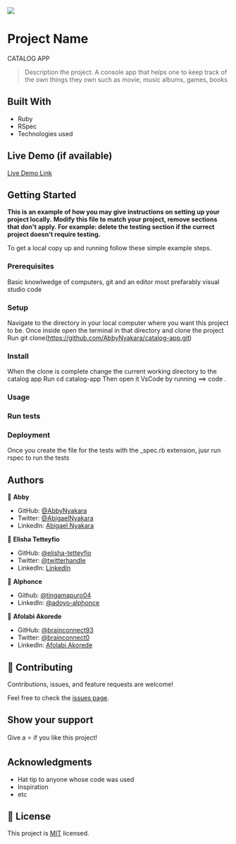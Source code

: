 ![](https://img.shields.io/badge/Microverse-blueviolet)

# Project Name
CATALOG APP

> Description the project.
A console app that helps one to keep track of the own things they own such as movie, music albums, games, books


## Built With

- Ruby
- RSpec
- Technologies used

## Live Demo (if available)

[Live Demo Link](https://livedemo.com)


## Getting Started

**This is an example of how you may give instructions on setting up your project locally.**
**Modify this file to match your project, remove sections that don't apply. For example: delete the testing section if the currect project doesn't require testing.**


To get a local copy up and running follow these simple example steps.

### Prerequisites
Basic knowlwedge of computers, git and an editor most prefarably visual studio code

### Setup
Navigate to the directory in your local computer where you want this project to be.
Once inside open the terminal in that directory and clone the project
Run git clone(https://github.com/AbbyNyakara/catalog-app.git)

### Install
When the clone is complete change the current working directory to the catalog app
Run cd catalog-app
Then open it VsCode by running ==> code .
### Usage

### Run tests

### Deployment
Once you create the file for the tests with the _spec.rb extension, jusr run rspec to run the tests


## Authors

👤 **Abby**

- GitHub: [@AbbyNyakara](https://github.com/AbbyNyakara)
- Twitter: [@AbigaelNyakara](https://twitter.com/AbbyNyakara)
- LinkedIn: [Abigael Nyakara](https://linkedin.com/in/AbbyNyakara)


👤 **Elisha Tetteyfio**

- GitHub: [@elisha-tetteyfio](https://github.com/elisha-tetteyfio)
- Twitter: [@twitterhandle](https://twitter.com/Nii_AlYasa)
- LinkedIn: [LinkedIn](https://linkedin.com/in/elisha-tetteyfio)

👤 **Alphonce**
- Github: [@tingamapuro04](https://github.com/tingamapuro04)
- LinkedIn: [@adoyo-alphonce](https://www.linkedin.com/in/adoyo-alphonce/)

👤 **Afolabi Akorede**

- GitHub: [@brainconnect93](https://github.com/brainconnect93)
- Twitter: [@brainconnect0](https://twitter.com/brainconnect0)
- LinkedIn: [Afolabi Akorede](https://linkedin.com/in/brainconnect93)


## 🤝 Contributing

Contributions, issues, and feature requests are welcome!

Feel free to check the [issues page](../../issues/).

## Show your support

Give a ⭐️ if you like this project!

## Acknowledgments

- Hat tip to anyone whose code was used
- Inspiration
- etc

## 📝 License

This project is [MIT](./MIT.md) licensed.
